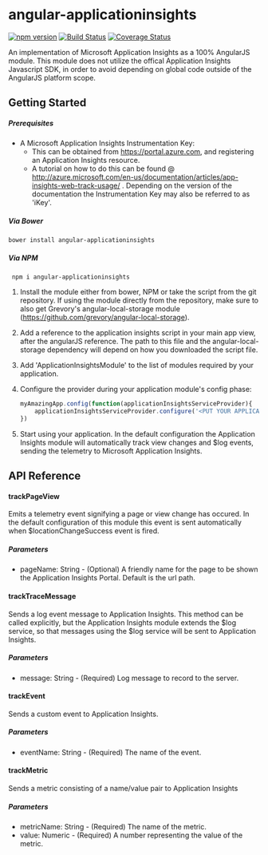 
angular-applicationinsights
===========================
[![npm version][npm-image]][npm-url] [![Build Status][travisCI-image]][travisCI-url] [![Coverage Status][coveralls-image]][coveralls-url]

An implementation of Microsoft Application Insights as a 100% AngularJS module. This module does not utilize the offical Application Insights Javascript SDK, in order to avoid depending on global code outside of the AngularJS platform scope.

## Getting Started

##### Prerequisites

- A Microsoft Application Insights Instrumentation Key:
    - This can be obtained from https://portal.azure.com, and registering an Application Insights resource.
    - A tutorial on how to do this can be found @ http://azure.microsoft.com/en-us/documentation/articles/app-insights-web-track-usage/ . Depending on the version of the documentation the Instrumentation Key may also be referred to as 'iKey'. 


##### Via Bower
```
bower install angular-applicationinsights
```

##### Via NPM

     npm i angular-applicationinsights

1. Install the module either from bower, NPM or take the script from the git repository. If using the module directly from the repository, make sure to also get Grevory's angular-local-storage module (https://github.com/grevory/angular-local-storage). 
2. Add a reference to the application insights script in your main app view, after the angularJS reference. The path to this file and the angular-local-storage dependency will depend on how you downloaded the script file. 
3. Add 'ApplicationInsightsModule' to the list of modules required by your application.
4. Configure the provider during your application module's config phase:
    
    ```Javascript
    myAmazingApp.config(function(applicationInsightsServiceProvider){
        applicationInsightsServiceProvider.configure('<PUT YOUR APPLICATION INSIGHTS KEY HERE', 'myAmazingApp');
    })
    ```
5. Start using your application. In the default configuration the Application Insights module will automatically track view changes and $log events, sending the telemetry to Microsoft Application Insights.


## API Reference

#### trackPageView
Emits a telemetry event signifying a page or view change has occured. In the default configuration of this module this event is sent automatically when $locationChangeSuccess event is fired.
##### Parameters
*    pageName: String - (Optional) A friendly name for the page to be shown the Application Insights Portal. Default is the url path.

#### trackTraceMessage
Sends a log event message to Application Insights. This method can be called explicitly, but the Application Insights module extends the $log service, so that messages using the $log service will be sent to Application Insights.
##### Parameters
*   message: String - (Required) Log message to record to the server.
   
#### trackEvent
Sends a custom event to Application Insights. 
##### Parameters
*   eventName: String - (Required) The name of the event.

#### trackMetric
Sends a metric consisting of a name/value pair to Application Insights
##### Parameters
*   metricName: String - (Required) The name of the metric.
*   value: Numeric - (Required) A number representing the value of the metric.


[travisCI-image]: https://travis-ci.org/khaines/angular-applicationinsights.svg?branch=master&
[travisCI-url]: https://travis-ci.org/khaines/angular-applicationinsights
[coveralls-image]: https://coveralls.io/repos/khaines/angular-applicationinsights/badge.svg?branch=master
[coveralls-url]: https://coveralls.io/r/khaines/angular-applicationinsights?branch=master
[npm-image]: https://img.shields.io/npm/v/angular-applicationinsights.svg
[npm-url]: https://www.npmjs.com/package/angular-applicationinsights
    
    
    
